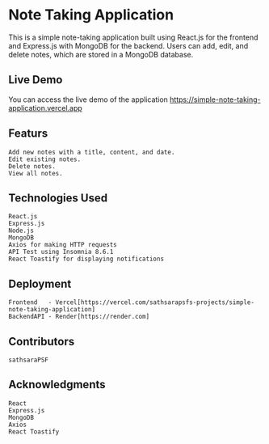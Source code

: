 # Note Taking Application

This is a simple note-taking application built using React.js for the frontend and Express.js with MongoDB for the backend. Users can add, edit, and delete notes, which are stored in a MongoDB database.

## Live Demo
You can access the live demo of the application https://simple-note-taking-application.vercel.app

## Featurs 
    Add new notes with a title, content, and date.
    Edit existing notes.
    Delete notes.
    View all notes.

## Technologies Used
    React.js
    Express.js
    Node.js
    MongoDB
    Axios for making HTTP requests
    API Test using Insomnia 8.6.1
    React Toastify for displaying notifications

## Deployment 
    Frontend   - Vercel[https://vercel.com/sathsarapsfs-projects/simple-note-taking-application]
    BackendAPI - Render[https://render.com]

## Contributors
    sathsaraPSF

## Acknowledgments
    React
    Express.js
    MongoDB
    Axios
    React Toastify